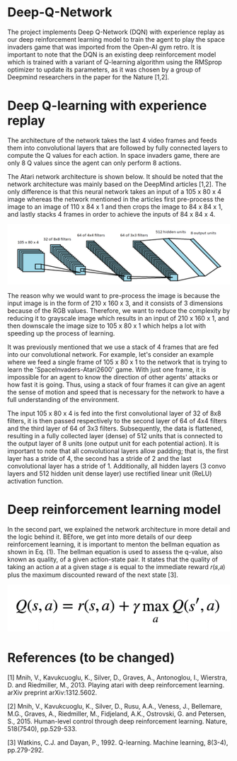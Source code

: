 # Deep-Q-Network

The project implements Deep Q-Network (DQN) with experience replay as our deep reinforcement learning model to train the agent to play the space invaders game that was imported from the Open-AI gym retro. It is important to note that the DQN is an existing deep reinforcement model which is trained with a variant of Q-learning algorithm using the RMSprop optimizer to update its parameters, as it was chosen by a group of Deepmind researchers in the paper for the Nature [1,2].

# Deep Q-learning with experience replay

The architecture of the network takes the last 4 video frames and feeds them into convolutional layers that are followed by fully connected layers to compute the Q values for each action. In space invaders game, there are only 8 Q values since the agent can only perform 8 actions.

The Atari network architecture is shown below. It should be noted that the network architecture was mainly based on the DeepMind articles [1,2]. The only difference is that this neural network takes an input of a 105 x 80 x 4 image whereas the network mentioned in the articles first pre-process the image to an image of 110 x 84 x 1 and then crops the image to 84 x 84 x 1, and lastly stacks 4 frames in order to achieve the inputs of 84 x 84 x 4.

![](Images/network.PNG)

The reason why we would want to pre-process the image is because the input image is in the form of 210 x 160 x 3, and it consists of 3 dimensions because of the RGB values. Therefore, we want to reduce the complexity by reducing it to grayscale image which results in an input of 210 x 160 x 1, and then downscale the image size to 105 x 80 x 1 which helps a lot with speeding up the process of learning.

It was previously mentioned that we use a stack of 4 frames that are fed into our convolutional network. For example, let's consider an example where we feed a single frame of 105 x 80 x 1 to the network that is trying to learn the 'SpaceInvaders-Atari2600' game. With just one frame, it is impossible for an agent to know the direction of other agents' attacks or how fast it is going. Thus, using a stack of four frames it can give an agent the sense of motion and speed that is necessary for the network to have a full understanding of the environment.

The input 105 x 80 x 4 is fed into the first convolutional layer of 32 of 8x8 filters, it is then passed respectively to the second layer of 64 of 4x4 filters and the third layer of 64 of 3x3 filters. Subsequently, the data is flattened, resulting in a fully collected layer (dense) of 512 units that is connected to the output layer of 8 units (one output unit for each potential action). It is important to note that all convolutional layers allow padding; that is, the first layer has a stride of 4, the second has a stride of 2 and the last convolutional layer has a stride of 1. Additionally, all hidden layers (3 convo layers and 512 hidden unit dense layer) use rectified linear unit (ReLU) activation function.

# Deep reinforcement learning model

In the second part, we explained the network architecture in more detail and the logic behind it. BEfore, we get into more details of our deep reinforcement learning, it is important to menton the bellman equation as shown in Eq. (1). The bellman equation is used to assess the q-value, also known as quality, of a given action-state pair. It states that the quality of taking an action 𝑎 at a given stage 𝑠 is equal to the immediate reward 𝑟(𝑠,𝑎) plus the maximum discounted reward of the next state [3].

![](Images/bellman_equation.png)


# References (to be changed)

[1] Mnih, V., Kavukcuoglu, K., Silver, D., Graves, A., Antonoglou, I., Wierstra, D. and Riedmiller, M., 2013. Playing atari with deep reinforcement learning. arXiv preprint arXiv:1312.5602.

[2] Mnih, V., Kavukcuoglu, K., Silver, D., Rusu, A.A., Veness, J., Bellemare, M.G., Graves, A., Riedmiller, M., Fidjeland, A.K., Ostrovski, G. and Petersen, S., 2015. Human-level control through deep reinforcement learning. Nature, 518(7540), pp.529-533.

[3] Watkins, C.J. and Dayan, P., 1992. Q-learning. Machine learning, 8(3-4), pp.279-292.
